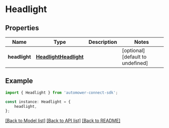 # Headlight


## Properties

Name | Type | Description | Notes
------------ | ------------- | ------------- | -------------
**headlight** | [**HeadlightHeadlight**](HeadlightHeadlight.md) |  | [optional] [default to undefined]

## Example

```typescript
import { Headlight } from 'automower-connect-sdk';

const instance: Headlight = {
    headlight,
};
```

[[Back to Model list]](../README.md#documentation-for-models) [[Back to API list]](../README.md#documentation-for-api-endpoints) [[Back to README]](../README.md)
